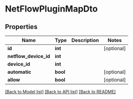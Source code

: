 # NetFlowPluginMapDto

## Properties
Name | Type | Description | Notes
------------ | ------------- | ------------- | -------------
**id** | **int** |  | [optional] 
**netflow_device_id** | **int** |  | 
**device_id** | **int** |  | 
**automatic** | **bool** |  | [optional] 
**allow** | **bool** |  | [optional] 

[[Back to Model list]](../README.md#documentation-for-models) [[Back to API list]](../README.md#documentation-for-api-endpoints) [[Back to README]](../README.md)

